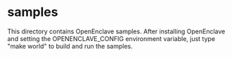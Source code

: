 samples
=======

This directory contains OpenEnclave samples. After installing OpenEnclave and
setting the OPENENCLAVE_CONFIG environment variable, just type "make world" to 
build and run the samples.

